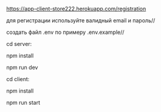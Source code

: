 https://app-client-store222.herokuapp.com/registration


для регистрации используйте валидный email и пароль//

создать файл .env по примеру .env.example//


cd server:

npm install

npm run dev



cd client:

npm install

npm run start
